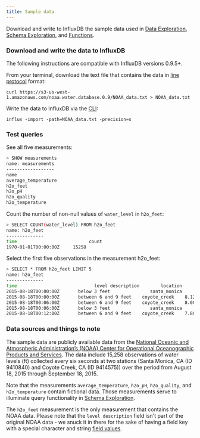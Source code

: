 ```yaml
---
title: Sample data
---
```


Download and write to InfluxDB the sample data used in [Data Exploration](../query_language/data_exploration.html), [Schema Exploration](../query_language/schema_exploration.html), and [Functions](../query_language/functions.html).

### Download and write the data to InfluxDB
The following instructions are compatible with InfluxDB versions 0.9.5+.

From your terminal, download the text file that contains the data in [line protocol](https://influxdb.com/docs/v0.9/write_protocols/line.html) format:
```
curl https://s3-us-west-1.amazonaws.com/noaa.water.database.0.9/NOAA_data.txt > NOAA_data.txt
```

Write the data to InfluxDB via the [CLI](../tools/shell.html):
```
influx -import -path=NOAA_data.txt -precision=s
```

### Test queries
See all five measurements:
```bash
> SHOW measurements
name: measurements
------------------
name
average_temperature
h2o_feet
h2o_pH
h2o_quality
h2o_temperature
```

Count the number of non-null values of `water_level` in `h2o_feet`:
```bash
> SELECT COUNT(water_level) FROM h2o_feet
name: h2o_feet
--------------
time			               count
1970-01-01T00:00:00Z	 15258
```

Select the first five observations in the measurement h2o_feet:

```bash
> SELECT * FROM h2o_feet LIMIT 5
name: h2o_feet
--------------
time			                 level description	      location	       water_level
2015-08-18T00:00:00Z	   below 3 feet		          santa_monica	   2.064
2015-08-18T00:00:00Z	   between 6 and 9 feet	   coyote_creek	   8.12
2015-08-18T00:06:00Z	   between 6 and 9 feet	   coyote_creek	   8.005
2015-08-18T00:06:00Z	   below 3 feet		          santa_monica	   2.116
2015-08-18T00:12:00Z	   between 6 and 9 feet	   coyote_creek	   7.887
```

### Data sources and things to note
The sample data are publicly available data from the [National Oceanic and Atmospheric Administration’s (NOAA) Center for Operational Oceanographic Products and Services](http://tidesandcurrents.noaa.gov/stations.html?type=Water+Levels).
The data include 15,258 observations of water levels (ft) collected every six seconds at two stations (Santa Monica, CA (ID 9410840) and Coyote Creek, CA (ID 9414575)) over the period from August 18, 2015 through September 18, 2015.

Note that the measurements `average_temperature`, `h2o_pH`, `h2o_quality`, and `h2o_temperature` contain fictional data.
Those measurements serve to illuminate query functionality in [Schema Exploration](../query_language/schema_exploration.html).


The `h2o_feet` measurement is the only measurement that contains the NOAA data.
Please note that the `level description` field isn't part of the original NOAA data - we snuck it in there for the sake of having a field key with a special character and string [field values](../concepts/glossary.html#field-value).

